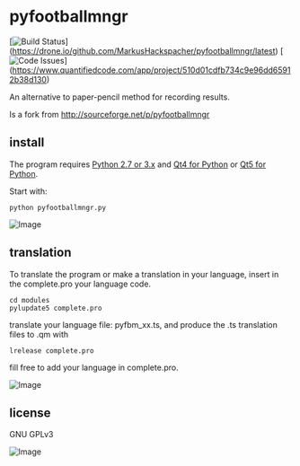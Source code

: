 pyfootballmngr
==============

[![Build Status](https://drone.io/github.com/MarkusHackspacher/pyfootballmngr/status.png)]
(https://drone.io/github.com/MarkusHackspacher/pyfootballmngr/latest)
[![Code Issues](https://www.quantifiedcode.com/api/v1/project/510d01cdfb734c9e96dd65912b38d130/badge.svg)]
(https://www.quantifiedcode.com/app/project/510d01cdfb734c9e96dd65912b38d130)

An alternative to paper-pencil method for recording results.

Is a fork from http://sourceforge.net/p/pyfootballmngr

install
-------

The program requires [Python 2.7 or 3.x](http://www.python.org/download/) 
and [Qt4 for Python](http://www.riverbankcomputing.com/software/pyqt/download)
or [Qt5 for Python](http://www.riverbankcomputing.com/software/pyqt/download5).

Start with:

```python pyfootballmngr.py```

![Image](misc/pyfootballmngr_en.png "pyfootballmngr screenshot.")

translation
-----------

To translate the program or make a translation in your language,
insert in the complete.pro your language code.

```
cd modules
pylupdate5 complete.pro
```

translate your language file: pyfbm_xx.ts, and produce the .ts translation files to .qm with

```
lrelease complete.pro
```

fill free to add your language in complete.pro.

![Image](misc/pyfbm_updatematch_en.png "pyfootballmngr updatematch screenshot.")

license
-------

GNU GPLv3

![Image](misc/pyfootballmngr.png "pyfootballmngr Qt4 screenshot.")

